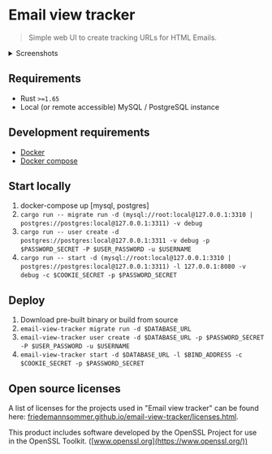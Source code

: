 # Email view tracker

> Simple web UI to create tracking URLs for HTML Emails.

<details>
<summary>Screenshots</summary>

### Login

![Screenshot of the login page](screenshot/login.png)

### Home

![Screenshot of the home page on page 1](screenshot/home-page-1.png)
![Screenshot of the home page on page 2](screenshot/home-page-2.png)

### Tracker

#### Create

![Screenshot of the tracker creation page](screenshot/tracker-create.png)

#### Edit

![Screenshot of the tracker update page](screenshot/tracker-edit.png)

### Profile

![Screenshot of the profile update page](screenshot/profile-edit.png)
</details>

## Requirements

* Rust `>=1.65`
* Local (or remote accessible) MySQL / PostgreSQL instance

## Development requirements

* [Docker](https://docs.docker.com/engine/install/)
* [Docker compose](https://docs.docker.com/compose/install/)

## Start locally

1. docker-compose up [mysql, postgres]
2. `cargo run -- migrate run -d (mysql://root:local@127.0.0.1:3310 | postgres://postgres:local@127.0.0.1:3311) -v debug`
3. `cargo run -- user create -d postgres://postgres:local@127.0.0.1:3311 -v debug -p $PASSWORD_SECRET -P $USER_PASSWORD -u $USERNAME`
4. `cargo run -- start -d (mysql://root:local@127.0.0.1:3310 | postgres://postgres:local@127.0.0.1:3311) -l 127.0.0.1:8080 -v debug -c $COOKIE_SECRET -p $PASSWORD_SECRET`

## Deploy

1. Download pre-built binary or build from source
2. `email-view-tracker migrate run -d $DATABASE_URL`
3. `email-view-tracker user create -d $DATABASE_URL -p $PASSWORD_SECRET -P $USER_PASSWORD -u $USERNAME`
4. `email-view-tracker start -d $DATABASE_URL -l $BIND_ADDRESS -c $COOKIE_SECRET -p $PASSWORD_SECRET`

## Open source licenses

A list of licenses for the projects used in "Email view tracker" can be found
here: [friedemannsommer.github.io/email-view-tracker/licenses.html](https://friedemannsommer.github.io/email-view-tracker/licenses.html).

This product includes software developed by the OpenSSL Project for use in the OpenSSL
Toolkit. ([www.openssl.org](https://www.openssl.org/))
